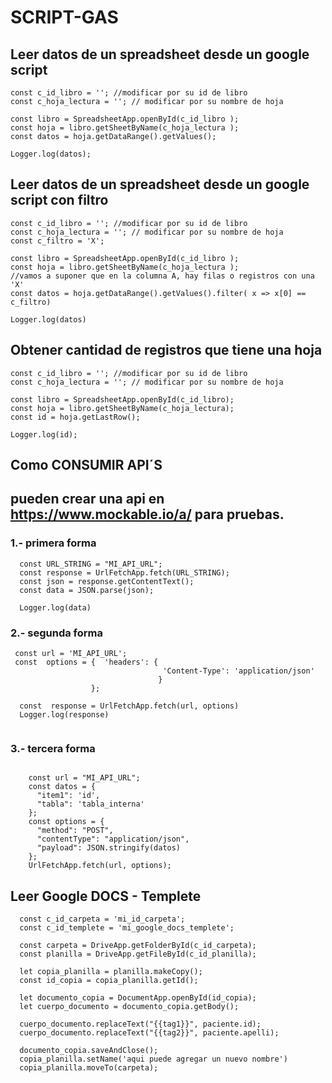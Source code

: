 # SCRIPT-GAS

## Leer datos de un spreadsheet desde un google script

```
const c_id_libro = ''; //modificar por su id de libro 
const c_hoja_lectura = ''; // modificar por su nombre de hoja 

const libro = SpreadsheetApp.openById(c_id_libro );   
const hoja = libro.getSheetByName(c_hoja_lectura );   
const datos = hoja.getDataRange().getValues();   

Logger.log(datos);  
```

## Leer datos de un spreadsheet desde un google script con filtro
```
const c_id_libro = ''; //modificar por su id de libro   
const c_hoja_lectura = ''; // modificar por su nombre de hoja   
const c_filtro = 'X';  
  
const libro = SpreadsheetApp.openById(c_id_libro );   
const hoja = libro.getSheetByName(c_hoja_lectura );   
//vamos a suponer que en la columna A, hay filas o registros con una 'X'  
const datos = hoja.getDataRange().getValues().filter( x => x[0] == c_filtro)   
  
Logger.log(datos)  
```
  
## Obtener cantidad de registros que tiene una hoja
```
const c_id_libro = ''; //modificar por su id de libro   
const c_hoja_lectura = ''; // modificar por su nombre de hoja   
  
const libro = SpreadsheetApp.openById(c_id_libro);  
const hoja = libro.getSheetByName(c_hoja_lectura);  
const id = hoja.getLastRow();  
  
Logger.log(id);  
```
## Como CONSUMIR API´S
## pueden crear una api en https://www.mockable.io/a/ para pruebas.  

### 1.- primera forma 
```
  const URL_STRING = "MI_API_URL";  
  const response = UrlFetchApp.fetch(URL_STRING);  
  const json = response.getContentText();  
  const data = JSON.parse(json);  
    
  Logger.log(data)  
``` 
### 2.- segunda forma

```
 const url = 'MI_API_URL';
 const  options = {  'headers': {   
                                  'Content-Type': 'application/json'
                                 }  
                  };  

  const  response = UrlFetchApp.fetch(url, options)
  Logger.log(response)
  
  ```
### 3.- tercera forma

``` 
    
    const url = "MI_API_URL";
    const datos = {
      "item1": 'id',
      "tabla": 'tabla_interna'
    };
    const options = {
      "method": "POST",
      "contentType": "application/json",
      "payload": JSON.stringify(datos)
    };
    UrlFetchApp.fetch(url, options);
```
  
## Leer Google DOCS - Templete

```
  const c_id_carpeta = 'mi_id_carpeta';
  const c_id_templete = 'mi_google_docs_templete';
  
  const carpeta = DriveApp.getFolderById(c_id_carpeta);
  const planilla = DriveApp.getFileById(c_id_planilla);

  let copia_planilla = planilla.makeCopy();
  const id_copia = copia_planilla.getId();

  let documento_copia = DocumentApp.openById(id_copia);
  let cuerpo_documento = documento_copia.getBody();

  cuerpo_documento.replaceText("{{tag1}}", paciente.id);
  cuerpo_documento.replaceText("{{tag2}}", paciente.apelli);

  documento_copia.saveAndClose();
  copia_planilla.setName('aqui puede agregar un nuevo nombre')
  copia_planilla.moveTo(carpeta);

```
